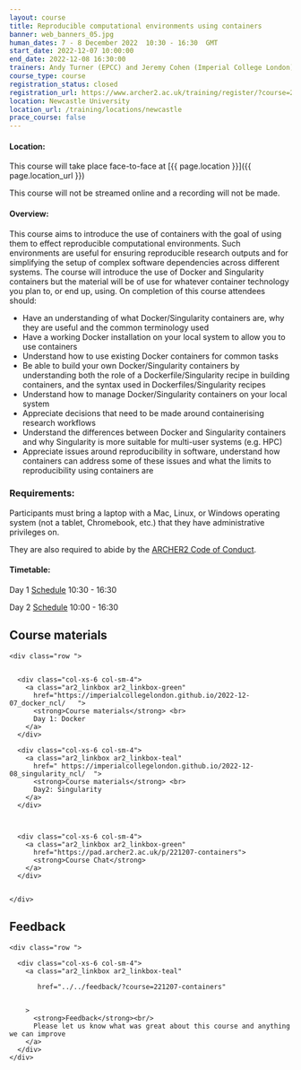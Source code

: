 ```yaml
---
layout: course
title: Reproducible computational environments using containers
banner: web_banners_05.jpg 
human_dates: 7 - 8 December 2022  10:30 - 16:30  GMT
start_date: 2022-12-07 10:00:00
end_date: 2022-12-08 16:30:00
trainers: Andy Turner (EPCC) and Jeremy Cohen (Imperial College London)
course_type: course
registration_status: closed
registration_url: https://www.archer2.ac.uk/training/register/?course=221207-containers
location: Newcastle University
location_url: /training/locations/newcastle
prace_course: false
---
```


#### Location:

This course will take place face-to-face at  [{{ page.location }}]({{ page.location_url }})

This course will not be streamed online and a recording will not be made.

#### Overview:

This course aims to introduce the use of containers with the goal of using them to effect reproducible computational environments. Such environments are useful for ensuring reproducible research outputs and for simplifying the setup of complex software dependencies across different systems. The course will introduce the use of Docker and Singularity containers but the material will be of use for whatever container technology you plan to, or end up, using. On completion of this course attendees should:

- Have an understanding of what Docker/Singularity containers are, why they are useful and the common terminology used
- Have a working Docker installation on your local system to allow you to use containers
- Understand how to use existing Docker containers for common tasks
- Be able to build your own Docker/Singularity containers by understanding both the role of a Dockerfile/Singularity recipe in building containers, and the syntax used in Dockerfiles/Singularity recipes
- Understand how to manage Docker/Singularity containers on your local system
- Appreciate decisions that need to be made around containerising research workflows
- Understand the differences between Docker and Singularity containers and why Singularity is more suitable for multi-user systems (e.g. HPC)
- Appreciate issues around reproducibility in software, understand how containers can address some of these issues and what the limits to reproducibility using containers are


### Requirements:

Participants must bring a laptop with a Mac, Linux, or Windows operating system (not a tablet, Chromebook, etc.) that they have administrative privileges on.

They are also required to abide by the [ARCHER2  Code of Conduct](../../../about/policies/code-of-conduct.html). 


#### Timetable:

Day 1 [Schedule](https://imperialcollegelondon.github.io/2022-12-07_docker_ncl/#schedule) 10:30 - 16:30

Day 2 [Schedule](https://imperialcollegelondon.github.io/2022-12-08_singularity_ncl/#schedule) 10:00 - 16:30

<section id="service">



<h2><a name="materials">Course materials</a></h2>



    <div class="row ">	

 		
      <div class="col-xs-6 col-sm-4">
        <a class="ar2_linkbox ar2_linkbox-green" 
          href="https://imperialcollegelondon.github.io/2022-12-07_docker_ncl/   ">
          <strong>Course materials</strong> <br>
          Day 1: Docker        
        </a>
      </div>

      <div class="col-xs-6 col-sm-4">
        <a class="ar2_linkbox ar2_linkbox-teal" 
          href=" https://imperialcollegelondon.github.io/2022-12-08_singularity_ncl/  ">
          <strong>Course materials</strong> <br>     
          Day2: Singularity   
        </a>
      </div>


 
      <div class="col-xs-6 col-sm-4">
        <a class="ar2_linkbox ar2_linkbox-green" 
          href="https://pad.archer2.ac.uk/p/221207-containers">
          <strong>Course Chat</strong>       
        </a>
      </div>
		

 	</div>
		
		
					


<!-- 		
<h2><a name="videos">Videos</a></h2>

<h3>Session 1</h3>

<div>
	<iframe title="Video" width="560" height="315" src="https://www.youtube.com/embed/xxxxxxxxxxx" frameborder="0" allow="accelerometer; autoplay; encrypted-media; gyroscope; picture-in-picture" allowfullscreen></iframe>
</div>

 -->






<h2><a name="feedback">Feedback</a></h2>


    <div class="row ">	

      <div class="col-xs-6 col-sm-4">
        <a class="ar2_linkbox ar2_linkbox-teal" 

           href="../../feedback/?course=221207-containers" 


		>
          <strong>Feedback</strong><br/>
          Please let us know what was great about this course and anything we can improve
        </a>
      </div>
    </div>
		
		

 
</section>


